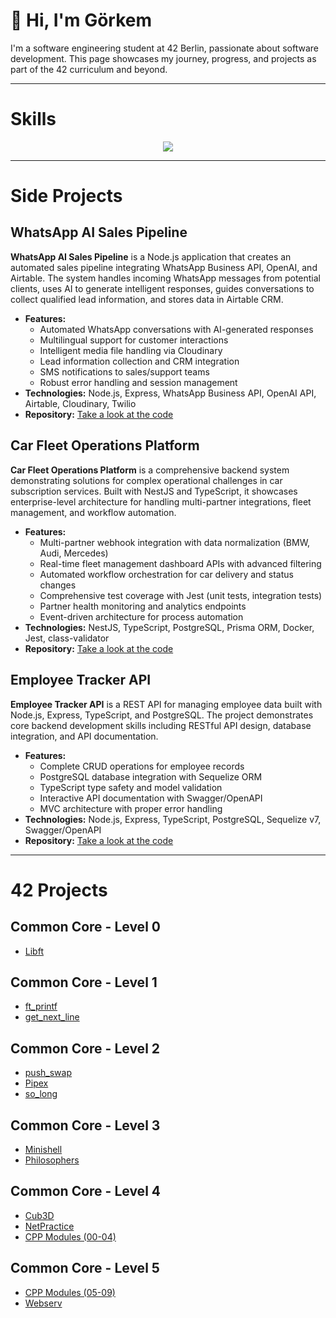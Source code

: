 # 👋 Hi, I'm Görkem  

I'm a software engineering student at 42 Berlin, passionate about software development. This page showcases my journey, progress, and projects as part of the 42 curriculum and beyond.

---

# Skills
<p align="center">
  <a href="https://skillicons.dev">
    <img src="https://skillicons.dev/icons?i=ableton,bash,c,cpp,css,html,npm,docker,js,ts,linux,py,postgres,ubuntu" />
  </a>
</p>

---

# Side Projects

## WhatsApp AI Sales Pipeline
**WhatsApp AI Sales Pipeline** is a Node.js application that creates an automated sales pipeline integrating WhatsApp Business API, OpenAI, and Airtable. The system handles incoming WhatsApp messages from potential clients, uses AI to generate intelligent responses, guides conversations to collect qualified lead information, and stores data in Airtable CRM.
- **Features:**
  - Automated WhatsApp conversations with AI-generated responses
  - Multilingual support for customer interactions
  - Intelligent media file handling via Cloudinary
  - Lead information collection and CRM integration
  - SMS notifications to sales/support teams
  - Robust error handling and session management
- **Technologies:** Node.js, Express, WhatsApp Business API, OpenAI API, Airtable, Cloudinary, Twilio
- **Repository:** [Take a look at the code](https://github.com/korberlin/WhatsApp-AI-Sales-Pipeline)

## Car Fleet Operations Platform
**Car Fleet Operations Platform** is a comprehensive backend system demonstrating solutions for complex operational challenges in car subscription services. Built with NestJS and TypeScript, it showcases enterprise-level architecture for handling multi-partner integrations, fleet management, and workflow automation.
- **Features:**
  - Multi-partner webhook integration with data normalization (BMW, Audi, Mercedes)
  - Real-time fleet management dashboard APIs with advanced filtering
  - Automated workflow orchestration for car delivery and status changes
  - Comprehensive test coverage with Jest (unit tests, integration tests)
  - Partner health monitoring and analytics endpoints
  - Event-driven architecture for process automation
- **Technologies:** NestJS, TypeScript, PostgreSQL, Prisma ORM, Docker, Jest, class-validator
- **Repository:** [Take a look at the code](https://github.com/korberlin/car-fleet-operations)

## Employee Tracker API
**Employee Tracker API** is a REST API for managing employee data built with Node.js, Express, TypeScript, and PostgreSQL. The project demonstrates core backend development skills including RESTful API design, database integration, and API documentation.
- **Features:**
  - Complete CRUD operations for employee records
  - PostgreSQL database integration with Sequelize ORM
  - TypeScript type safety and model validation
  - Interactive API documentation with Swagger/OpenAPI
  - MVC architecture with proper error handling
- **Technologies:** Node.js, Express, TypeScript, PostgreSQL, Sequelize v7, Swagger/OpenAPI
- **Repository:** [Take a look at the code](https://github.com/korberlin/employee-tracker-api)


---

# 42 Projects

## Common Core - Level 0
- [Libft](https://github.com/korberlin/libft)

## Common Core - Level 1
- [ft_printf](https://github.com/korberlin/ft_printf)
- [get_next_line](https://github.com/korberlin/get_next_line)

## Common Core - Level 2
- [push_swap](https://github.com/korberlin/push_swap)
- [Pipex](https://github.com/korberlin/pipex)
- [so_long](https://github.com/korberlin/so_long)

## Common Core - Level 3
- [Minishell](https://github.com/korberlin/minishell)
- [Philosophers](https://github.com/korberlin/philosophers)

## Common Core - Level 4
- [Cub3D](https://github.com/korberlin/cub3d)
- [NetPractice](https://github.com/korberlin/NetPractice)
- [CPP Modules (00-04)](https://github.com/korberlin/CPP00-04)

## Common Core - Level 5
- [CPP Modules (05-09)](https://github.com/korberlin/CPP05-09)
- [Webserv](https://github.com/korberlin/webserv)
